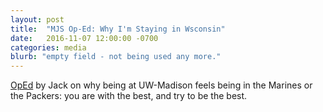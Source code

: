 ```yaml
---
layout: post
title:  "MJS Op-Ed: Why I'm Staying in Wsconsin"
date:   2016-11-07 12:00:00 -0700
categories: media
blurb: "empty field - not being used any more."
---
```


[OpEd](http://www.jsonline.com/story/opinion/2016/09/19/williams-sticking-university-wisconsin/90710768/) by Jack on why being at UW-Madison feels being in the Marines or the Packers:  you are with the best, and try to be the best. 
